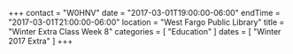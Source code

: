 +++
contact = "W0HNV"
date = "2017-03-01T19:00:00-06:00"
endTime = "2017-03-01T21:00:00-06:00"
location = "West Fargo Public Library"
title = "Winter Extra Class Week 8"
categories = [ "Education" ]
dates = [ "Winter 2017 Extra" ]
+++

